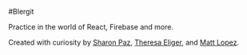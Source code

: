 #Blergit

Practice in the world of React, Firebase and more.

Created with curiosity by [Sharon Paz](https://github.com/oxleberry), [Theresa Eliger](https://github.com/theresa-e), and [Matt Lopez](https://github.com/mayormcmatt).